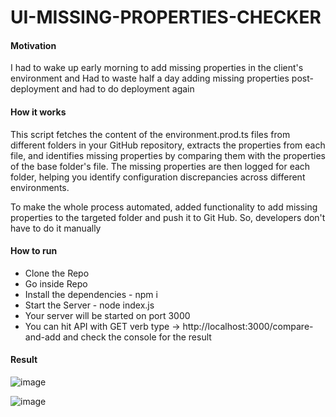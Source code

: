 # UI-MISSING-PROPERTIES-CHECKER

#### Motivation

I had to wake up early morning to add missing properties in the client's environment and 
Had to waste half a day adding missing properties post-deployment and had to do deployment again


#### How it works

This script fetches the content of the environment.prod.ts files from different folders in your GitHub repository, extracts the properties from each file, and identifies missing properties by comparing them with the properties of the base folder's file. The missing properties are then logged for each folder, helping you identify configuration discrepancies across different environments.

To make the whole process automated, added functionality to add missing properties to the targeted folder and push it to Git Hub. So, developers don't have to do it manually

#### How to run

- Clone the Repo
- Go inside Repo
- Install the dependencies - npm i
- Start the Server - node index.js
- Your server will be started on port 3000
- You can hit API with GET verb type -> http://localhost:3000/compare-and-add and check the console for the result

#### Result

![image](https://github.com/Vishalsutariya/UI-MISSING-PROPERTIES-CHECKER/assets/30944951/45ec1861-1695-4e6c-860a-e2170146874e)

![image](https://github.com/Vishalsutariya/UI-MISSING-PROPERTIES-CHECKER/assets/30944951/3040b89c-5b4b-4841-aff4-dec6d8e9cb16)
